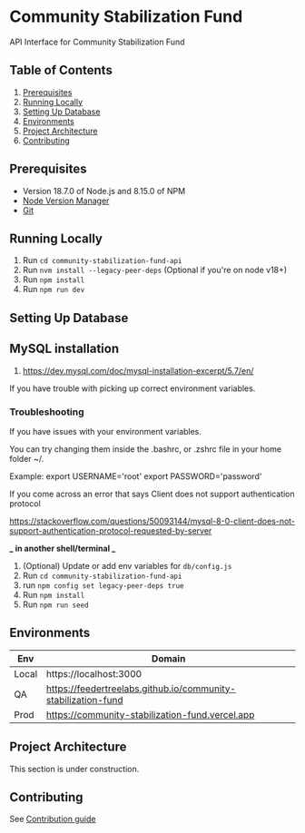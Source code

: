 # Community Stabilization Fund

API Interface for Community Stabilization Fund

## Table of Contents

1. [Prerequisites](#prerequisites)
2. [Running Locally](#running-locally)
3. [Setting Up Database](#setting-up-database)
4. [Environments](#environments)
5. [Project Architecture](#project-architecture)
6. [Contributing](#contributing)

## Prerequisites

- Version 18.7.0 of Node.js and 8.15.0 of NPM
- [Node Version Manager](https://github.com/nvm-sh/nvm/blob/master/README.md#installing-and-updating)
- [Git](https://git-scm.com/book/en/v2/Getting-Started-Installing-Git)

## Running Locally

1. Run `cd community-stabilization-fund-api`
2. Run `nvm install --legacy-peer-deps` (Optional if you're on node v18+)
3. Run `npm install`
4. Run `npm run dev`

## Setting Up Database

## MySQL installation

1. https://dev.mysql.com/doc/mysql-installation-excerpt/5.7/en/

If you have trouble with picking up correct environment variables.

### Troubleshooting

If you have issues with your environment variables.

You can try changing them inside the .bashrc, or .zshrc file in your home folder ~/.

Example:
export USERNAME='root'
export PASSWORD='password'

If you come across an error that says Client does not support authentication protocol

https://stackoverflow.com/questions/50093144/mysql-8-0-client-does-not-support-authentication-protocol-requested-by-server

**_ in another shell/terminal _**

1. (Optional) Update or add env variables for `db/config.js`
2. Run `cd community-stabilization-fund-api`
3. run `npm config set legacy-peer-deps true`
4. Run `npm install`
5. Run `npm run seed`

## Environments

| Env   | Domain                                                        |
| ----- | ------------------------------------------------------------- |
| Local | https://localhost:3000                                        |
| QA    | https://feedertreelabs.github.io/community-stabilization-fund |
| Prod  | https://community-stabilization-fund.vercel.app               |

## Project Architecture

This section is under construction.

## Contributing

See [Contribution guide](Contribution.md)
